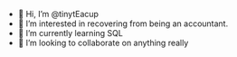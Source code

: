 - 👋 Hi, I’m @tinytEacup
- 👀 I’m interested in recovering from being an accountant.
- 🌱 I’m currently learning SQL
- 💞️ I’m looking to collaborate on anything really


<!---
tinytEacup/tinytEacup is a ✨ special ✨ repository because its `README.md` (this file) appears on your GitHub profile.
You can click the Preview link to take a look at your changes.
--->
